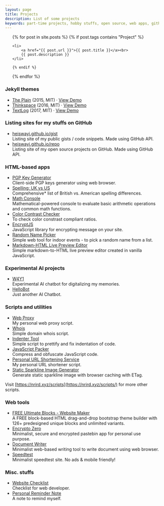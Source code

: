 ```yaml
---
layout: page
title: Projects
description: List of some projects
keywords: part-time projects, hobby stuffs, open source, web apps, github
---
```


<ul>
  {% for post in site.posts %}
    {% if post.tags contains "Project" %}

    <li>
        <a href="{{ post.url }}">{{ post.title }}</a><br>
        {{ post.description }}
    </li>

    {% endif %}
  {% endfor %}
</ul>

### Jekyll themes

<ul>
  <li>
    <a href="https://github.com/heiswayi/the-plain">The Plain</a> (2015, MIT) &middot; <a href="http://heiswayi.github.io/the-plain">View Demo</a>
  </li>
  <li>
    <a href="https://github.com/heiswayi/thinkspace">Thinkspace</a> (2016, MIT) &middot; <a href="http://heiswayi.github.io/thinkspace">View Demo</a>
  </li>
  <li>
    <a href="http://github.com/heiswayi/textlog">TextLog</a> (2017, MIT) &middot; <a href="http://heiswayi.github.io/textlog">View Demo</a>
  </li>
</ul>

### Listing sites for my stuffs on GitHub

<ul>
  <li>
    <a href="https://heiswayi.github.io/gist/">heiswayi.github.io/gist</a><br>
    Listing site of my public gists / code snippets. Made using GitHub API.
  </li>
  <li>
    <a href="https://heiswayi.github.io/repo/">heiswayi.github.io/repo</a><br>
    Listing site of my open source projects on GitHub. Made using GitHub API.
  </li>
</ul>

### HTML-based apps

<ul>
  <li>
    <a href="http://heiswayi.github.io/pgp/">PGP Key Generator</a><br>
    Client-side PGP keys generator using web browser.
  </li>
  <li>
    <a href="http://heiswayi.github.io/spelling-uk-vs-us">Spelling: UK vs US</a><br>
    Comprehensive* list of British vs. American spelling differences.
  </li>
  <li>
    <a href="http://heiswayi.github.io/math-console/">Math Console</a><br>
    Mathematical-powered console to evaluate basic arithmetic operations and common math functions.
  </li>
  <li>
    <a href="http://heiswayi.github.io/color-contrast-checker">Color Contrast Checker</a><br>
    To check color constrast compliant ratios.
  </li>
  <li>
    <a href="http://heiswayi.github.io/encryptjs/">EncryptJS</a><br>
    JavaScript library for encrypting message on your site.
  </li>
  <li>
    <a href="http://heiswayi.github.io/random-name-picker/">Random Name Picker</a><br>
    Simple web tool for indoor events - to pick a random name from a list.
  </li>
  <li>
    <a href="http://heiswayi.github.io/markdown-editor">Markdown-HTML Live Preview Editor</a><br>
    Simple markdown-to-HTML live preview editor created in vanilla JavaScript.
  </li>
</ul>

### Experimental AI projects

<ul>
  <li>
    <a href="http://heiswayi.github.io/w4y1/">W4Y1</a><br>
    Experimental AI chatbot for digitalizing my memories.
  </li>
  <li>
    <a href="http://heiswayi.github.io/hellobot/">HelloBot</a><br>
    Just another AI Chatbot.
  </li>
</ul>

### Scripts and utilities

<ul>
  <li>
    <a href="http://nrird.xyz/proxy/">Web Proxy</a><br>
    My personal web proxy script.
  </li>
  <li>
    <a href="http://nrird.xyz/scripts/whois/">Whois</a><br>
    Simple domain whois script.
  </li>
  <li>
    <a href="http://nrird.xyz/scripts/indenter-tool/">Indenter Tool</a><br>
    Simple script to prettify and fix indentation of code.
  </li>
  <li>
    <a href="http://nrird.xyz/scripts/js-packer/">JavaScript Packer</a><br>
    Compress and obfuscate JavaScript code.
  </li>
  <li>
    <a href="http://nrird.xyz/scripts/url-shortener/">Personal URL Shortening Service</a><br>
    My personal URL shortener script.
  </li>
  <li>
    <a href="http://nrird.xyz/scripts/sparkline/">Static Sparkline Image Generator</a><br>
    Generate static sparkline image with browser caching with ETag.
  </li>
</ul>

Visit [https://nrird.xyz/scripts](https://nrird.xyz/scripts/) for more other scripts.

### Web tools

<ul>
  <li>
    <a href="http://nrird.xyz/ultimate-blocks">FREE Ultimate Blocks - Website Maker</a><br>
    A FREE block-based HTML drag-and-drop bootstrap theme builder with 126+ predesigned unique blocks and unlimited variants.
  </li>
  <li>
    <a href="https://nrird.xyz/encrypto-zero">Encrypto Zero</a><br>
    Minimalist, secure and encrypted pastebin app for personal use purpose.
  </li>
  <li>
    <a href="https://nrird.xyz/document-writer">Document Writer</a><br>
    Minimalist web-based writing tool to write document using web browser.
  </li>
  <li>
    <a href="https://nrird.xyz/speedtest/">Speedtest</a><br>
    Minimalist speedtest site. No ads &amp; mobile friendly!
  </li>
</ul>

### Misc. stuffs

<ul>
  <li>
    <a href="http://nrird.xyz/website-checklist">Website Checklist</a><br>
    Checklist for web developer.
  </li>
  <li>
    <a href="/reminder">Personal Reminder Note</a><br>
    A note to remind myself.
  </li>
</ul>
